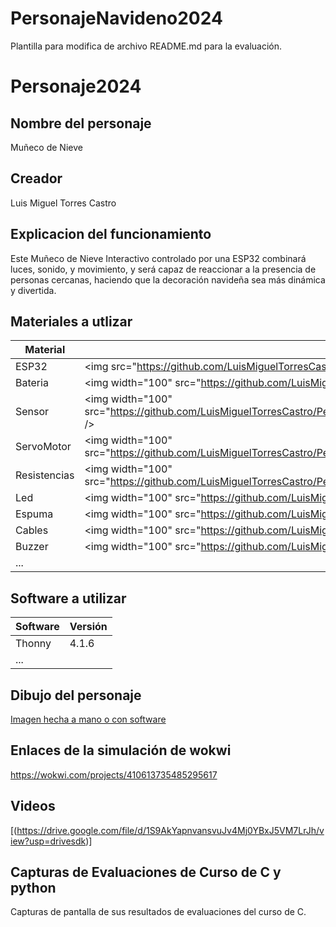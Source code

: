 # PersonajeNavideno2024
Plantilla para modifica  de archivo README.md para la evaluación.

# Personaje2024
## Nombre del personaje
Muñeco de Nieve
## Creador
Luis Miguel Torres Castro
## Explicacion del funcionamiento
Este Muñeco de Nieve Interactivo controlado por una ESP32 combinará luces, sonido, y movimiento, y será capaz de reaccionar a la presencia de personas cercanas, haciendo que la decoración navideña sea más dinámica y divertida.

## Materiales a utlizar
|Material|Imagen|Cantidad|Costo|
|--|--|--|--|
|ESP32|<img src="https://github.com/LuisMiguelTorresCastro/PersonajeNavideno2024/blob/main/esp32.png&quot; width="100"/>|1|120.00|
|Bateria|<img width="100" src="https://github.com/LuisMiguelTorresCastro/PersonajeNavideno2024/blob/main/bateria.png&quot; />|1|120.00|
|Sensor|<img width="100" src="https://github.com/LuisMiguelTorresCastro/PersonajeNavideno2024/blob/main/sensor%20de%20movimiento.png&quot; />|1|70.00|
|ServoMotor|<img width="100" src="https://github.com/LuisMiguelTorresCastro/PersonajeNavideno2024/blob/main/servo%20motor.png&quot; />|1|80.00|
|Resistencias|<img width="100" src="https://github.com/LuisMiguelTorresCastro/PersonajeNavideno2024/blob/main/resistencias.png&quot; />|1|30.00|
|Led|<img width="100" src="https://github.com/LuisMiguelTorresCastro/PersonajeNavideno2024/blob/main/led.png&quot; />|1|30.00|
|Espuma|<img width="100" src="https://github.com/LuisMiguelTorresCastro/PersonajeNavideno2024/blob/main/espuma.png&quot; />|1|40.00|
|Cables|<img width="100" src="https://github.com/LuisMiguelTorresCastro/PersonajeNavideno2024/blob/main/cables.png&quot; />|1|30.00|
|Buzzer|<img width="100" src="https://github.com/LuisMiguelTorresCastro/PersonajeNavideno2024/blob/main/buzzer.png&quot; />|1|45.00|
|...||||

## Software a utilizar
|Software|Versión|
|--|--|
|Thonny|4.1.6|
|...||

## Dibujo del personaje
[Imagen hecha a mano o con software](https://github.com/LuisMiguelTorresCastro/PersonajeNavideno2024/blob/main/Mu%C3%B1eco%20navide%C3%B1o.odg)

## Enlaces de la simulación de wokwi
https://wokwi.com/projects/410613735485295617

## Videos
[(https://drive.google.com/file/d/1S9AkYapnvansvuJv4Mj0YBxJ5VM7LrJh/view?usp=drivesdk)]

## Capturas de Evaluaciones de Curso de C y python
Capturas de pantalla de sus resultados de evaluaciones del curso de C.
